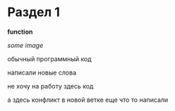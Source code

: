 # Раздел 1

**function**

*some image*

обычный программный код

написали новые слова

не хочу на работу
здесь код

а здесь конфликт
в новой ветке еще что то написали
